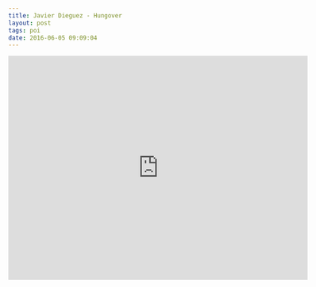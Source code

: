```yaml
---
title: Javier Dieguez - Hungover 
layout: post
tags: poi
date: 2016-06-05 09:09:04
---
```

<iframe width="603" height="452" src="https://www.youtube.com/embed/Ijf0k65f2mw" frameborder="0" allowfullscreen="true"></iframe>
